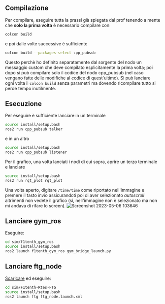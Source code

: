 ## Compilazione
Per compilare, eseguire tutta la prassi già spiegata dal prof tenendo a mente che **solo la prima volta** è necessario compilare con
```bash
colcon build
```
e poi dalle volte successive è sufficiente
```bash
colcon build --packages-select cpp_pubsub
```
Questo perchè ho definito separatamente dal sorgente del nodo un messaggio custom che deve compilato esplicitamente la prima volta; poi dopo si può compilare solo il codice del nodo cpp_pubsub (nel caso vengano fatte delle modifiche al codice di quest'ultimo).
Si può lanciare ogni volta il `colcon build` senza parametri ma dovendo ricompilare tutto si perde tempo inutilmente.
## Esecuzione
Per eseguire è sufficiente lanciare in un terminale
```bash
source install/setup.bash
ros2 run cpp_pubsub talker
```
e in un altro
```bash
source install/setup.bash
ros2 run cpp_pubsub listener
```
Per il grafico, una volta lanciati i nodi di cui sopra, aprire un terzo terminale e lanciare
```bash
source install/setup.bash
ros2 run rqt_plot rqt_plot
```
Una volta aperto, digitare `/time/time` come riportato nell'immagine e premere il tasto invio assicurandoti poi di aver selezionato *autoscroll* altrimenti non vedete il grafico (sì, nell'immagine non è selezionato ma non mi andava di rifare lo screen).
![Screenshot 2023-05-06 103646](https://user-images.githubusercontent.com/4050967/236613412-d6ec97e8-a670-480c-b0c4-2db3c2668aaa.png)

## Lanciare gym_ros
Eseguire:
```bash
cd sim/f1tenth_gym_ros
source install/setup.bash
ros2 launch f1tenth_gym_ros gym_bridge_launch.py
```

## Lanciare ftg_node
[Scaricare](https://github.com/HiPeRT/F1tenth-RTES-FTG) ed eseguire:
```bash
cd sim/F1tenth-Rtes-FTG
source install/setup.bash
ros2 launch ftg ftg_node.launch.xml
```
